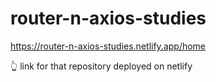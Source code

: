 # router-n-axios-studies

https://router-n-axios-studies.netlify.app/home

👆 link for that repository deployed on netlify
